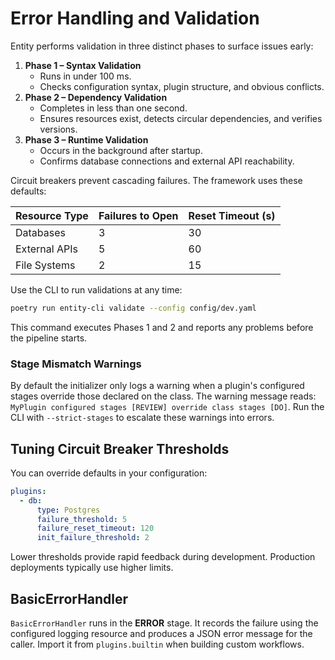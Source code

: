 # Error Handling and Validation

Entity performs validation in three distinct phases to surface issues early:

1. **Phase 1 – Syntax Validation**
   - Runs in under 100&nbsp;ms.
   - Checks configuration syntax, plugin structure, and obvious conflicts.
2. **Phase 2 – Dependency Validation**
   - Completes in less than one second.
   - Ensures resources exist, detects circular dependencies, and verifies versions.
3. **Phase 3 – Runtime Validation**
   - Occurs in the background after startup.
   - Confirms database connections and external API reachability.

Circuit breakers prevent cascading failures. The framework uses these defaults:

| Resource Type    | Failures to Open | Reset Timeout (s) |
|------------------|-----------------|------------------|
| Databases        | 3               | 30               |
| External APIs    | 5               | 60               |
| File Systems     | 2               | 15               |

Use the CLI to run validations at any time:

```bash
poetry run entity-cli validate --config config/dev.yaml
```

This command executes Phases&nbsp;1 and&nbsp;2 and reports any problems before the pipeline starts.

### Stage Mismatch Warnings

By default the initializer only logs a warning when a plugin's configured stages
override those declared on the class. The warning message reads:
``MyPlugin configured stages [REVIEW] override class stages [DO]``.
Run the CLI with ``--strict-stages`` to escalate these warnings into errors.

## Tuning Circuit Breaker Thresholds

You can override defaults in your configuration:

```yaml
plugins:
  - db:
      type: Postgres
      failure_threshold: 5
      failure_reset_timeout: 120
      init_failure_threshold: 2
```

Lower thresholds provide rapid feedback during development. Production deployments typically use higher limits.

## BasicErrorHandler

`BasicErrorHandler` runs in the **ERROR** stage. It records the failure using the
configured logging resource and produces a JSON error message for the caller.
Import it from `plugins.builtin` when building custom workflows.
